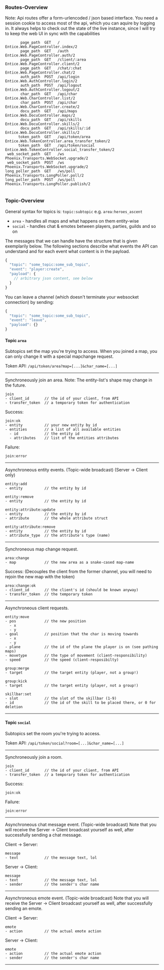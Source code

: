 ### Routes-Overview

Note: Api routes offer a form-urlencoded / json based interface. You need a session cookie to
access most of the api, which you can aquire by logging in. It always helps to check out the
state of the live instance, since I will try to keep the web UI in sync with the capabilities

```
       page_path  GET   /                  Entice.Web.PageController.index/2
       page_path  GET   /auth              Entice.Web.PageController.auth/2
       page_path  GET   /client/:area      Entice.Web.PageController.client/2
       page_path  GET   /chat/:chat        Entice.Web.PageController.chat/2
       auth_path  POST  /api/login         Entice.Web.AuthController.login/2
       auth_path  POST  /api/logout        Entice.Web.AuthController.logout/2
       char_path  GET   /api/char          Entice.Web.CharController.list/2
       char_path  POST  /api/char          Entice.Web.CharController.create/2
       docu_path  GET   /api/maps          Entice.Web.DocuController.maps/2
       docu_path  GET   /api/skills        Entice.Web.DocuController.skills/2
       docu_path  GET   /api/skills/:id    Entice.Web.DocuController.skills/2
      token_path  GET   /api/token/area    Entice.Web.TokenController.area_transfer_token/2
      token_path  GET   /api/token/social  Entice.Web.TokenController.social_transfer_token/2
 web_socket_path  GET   /ws                Phoenix.Transports.WebSocket.upgrade/2
 web_socket_path  POST  /ws                Phoenix.Transports.WebSocket.upgrade/2
long_poller_path  GET   /ws/poll           Phoenix.Transports.LongPoller.poll/2
long_poller_path  POST  /ws/poll           Phoenix.Transports.LongPoller.publish/2


```

### Topic-Overview

General syntax for topics is: `topic:subtopic` e.g. `area:heroes_ascent`

- `area` - handles all maps and what happens on them entity-wise
- `social` - handles chat & emotes between players, parties, guilds and so on

The messages that we can handle have the structure that is given exemplarily below.
The following sections describe what events the API can understand and for each event what content is in the payload.

```Javascript
{
  "topic": "some_topic:some_sub_topic",
  "event": "player:create",
  "payload": {
    // arbitrary json content, see below
  }
}
```

You can leave a channel (which doesn't terminate your websocket connection) by sending:

```Javascript
{
  "topic": "some_topic:some_sub_topic",
  "event": "leave",
  "payload": {}
}
```

#### Topic `area`

Subtopics set the map you're trying to access. When you joined a map, you can only change it with a special mapchange request.

Token API: `/api/token/area?map=[...]&char_name=[...]`

---

Synchroneously join an area.
Note: The entity-list's shape may change in the future.

```
join
- client_id       // the id of your client, from API
- transfer_token  // a temporary token for authentication
```

Success:

```
join:ok
- entity          // your new entity by id
- entities        // a list of all available entities
  - id            // the entity id
  - attributes    // list of the entities attributes
```

Failure:

```
join:error
```

---

Asynchroneous entity events. (Topic-wide broadcast)
(Server -> Client only)

```
entity:add
- entity          // the entity by id
```

```
entity:remove
- entity          // the entity by id
```

```
entity:attribute:update
- entity          // the entity by id
- attribute       // the whole attribute struct
```

```
entity:attribute:remove
- entity          // the entity by id
- attribute_type  // the attribute's type (name)
```

---

Synchroneous map change request.

```
area:change
- map             // the new area as a snake-cased map-name
```

Success: (Decouples the client from the former channel,
you will need to rejoin the new map with the token)

```
area:change:ok
- client_id       // the client's id (should be known anyway)
- transfer_token  // the temporary token
```

---

Asynchroneous client requests.

```
entity:move
- pos             // the new position
  - x
  - y
- goal            // position that the char is moving towards
  - x
  - y
- plane           // the id of the plane the player is on (see pathing maps)
- movetype        // the type of movement (client-responsibility)
- speed           // the speed (client-resposibilty)
```

```
group:merge
- target          // the target entity (player, not a group!)
```

```
group:kick
- target          // the target entity (player, not a group!)
```

```
skillbar:set
- slot            // the slot of the skillbar (1-9)
- id              // the id of the skill to be placed there, or 0 for deletion
```

---


#### Topic `social`

Subtopics set the room you're trying to access.

Token API: `/api/token/social?room=[...]&char_name=[...]`

---

Synchroneously join a room.

```
join
- client_id       // the id of your client, from API
- transfer_token  // a temporary token for authentication
```

Success:

```
join:ok
```

Failure:

```
join:error
```

---

Asynchroneous chat message event. (Topic-wide broadcast)
Note that you will receive the Server -> Client broadcast yourself as well,
after successfully sending a chat message.

Client -> Server:

```
message
- text            // the message text, lol
```

Server -> Client:

```
message
- text            // the message text, lol
- sender          // the sender's char name
```

---

Asynchroneous emote event. (Topic-wide broadcast)
Note that you will receive the Server -> Client broadcast yourself as well,
after successfully sending an emote.

Client -> Server:

```
emote
- action          // the actual emote action
```

Server -> Client:

```
emote
- action          // the actual emote action
- sender          // the sender's char name
```

---
